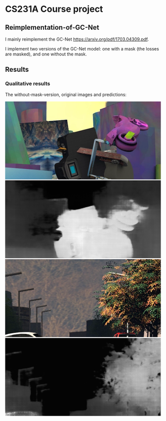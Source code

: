 # CS231A Course project

## Reimplementation-of-GC-Net

I mainly reimplement the GC-Net https://arxiv.org/pdf/1703.04309.pdf.

I implement two versions of the GC-Net model: one with a mask (the losses are masked), and one without the mask.

## Results

### Qualitative results

The without-mask-version, original images and predictions:


![](https://raw.githubusercontent.com/laoreja/CS231A-project-stereo-matching/master/qualitative_results/SceneFlow_train_without_mask/gt_2.png)  ![](https://raw.githubusercontent.com/laoreja/CS231A-project-stereo-matching/master/qualitative_results/SceneFlow_train_without_mask/pre_2.png)
![](https://raw.githubusercontent.com/laoreja/CS231A-project-stereo-matching/master/qualitative_results/SceneFlow_train_without_mask/gt_4.png)  ![](https://raw.githubusercontent.com/laoreja/CS231A-project-stereo-matching/master/qualitative_results/SceneFlow_train_without_mask/pre_4.png)
